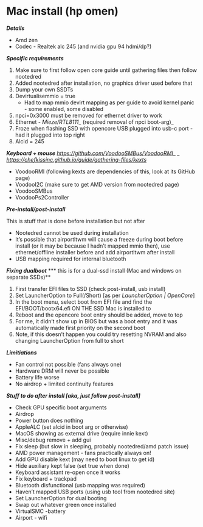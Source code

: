 # Mac install (hp omen)

**_Details_**
- Amd zen
- Codec - Realtek alc 245 (and nvidia gpu 94 hdmi/dp?)

**_Specific requirements_**

1. Make sure to first follow open core guide until gathering files then follow nootedred
2. Added nootedred after installation, no graphics driver used before that
3. Dump your own SSDTs
4. Devirtualisemmio = true
	- Had to map mmio devirt mapping as per guide to avoid kernel panic - some enabled, some disabled
5. npci=0x3000 must be removed for ethernet driver to work
6. Ethernet - _Mieze/RTL8111__ (required removal of npci boot-arg)_
7. Froze when flashing SSD with opencore USB plugged into usb-c port - had it plugged into top right
8. Alcid = 245

**_Keyboard + mouse_**
_https://github.com/VoodooSMBus/VoodooRMI__
_
_https://chefkissinc.github.io/guide/gathering-files/kexts_

- VoodooRMI (following kexts are dependencies of this, look at its GitHub page)
- VoodooI2C (make sure to get AMD version from nootedred page)
- VoodooSMBus
- VoodooPs2Controller

**_Pre-install/post-install_**

This is stuff that is done before installation but not after
- Nootedred cannot be used during installation
- It’s possible that airportltwm will cause a freeze during boot before install (or it may be because I hadn’t mapped mmio then), use ethernet/offline installer before and add airportltwm after install
- USB mapping required for internal bluetooth

**_Fixing dualboot_**
*** this is for a dual-ssd install (Mac and windows on separate SSDs)**
1. First transfer EFI files to SSD (check post-install, usb install)
2. Set LauncherOption to Full(/Short) [as per _LauncherOption | OpenCore_]
3. In the boot menu, select boot from EFI file and find the EFI/BOOT/bootx64.efi ON THE SSD Mac is installed to
4. Reboot and the opencore boot entry should be added, move to top
5. For me, it didn’t show up in BIOS but was a boot entry and it was automatically made first priority on the second boot
6. Note, if this doesn’t happen you could try resetting NVRAM and also changing LauncherOption from full to short 

**_Limitiations_**
- Fan control not possible (fans always one)
- Hardware DRM will never be possible
- Battery life worse
- No airdrop + limited continuity features

**_Stuff to do after install [aka, just follow post-install]_**

* Check GPU specific boot arguments
* Airdrop
* Power button does nothing
* AppleALC (set alcid in boot arg or otherwise)
* MacOS showing as external drive (require innie kext)
* Misc/debug remove + add gui
* Fix sleep (but slow in sleeping, probably nootedred/amd patch issue)
* AMD power management - fans practically always on!
* Add GPU disable kext (may need to boot linux to get id)
* Hide auxiliary kept false (set true when done)
* Keyboard assistant re-open once it works
* Fix keyboard + trackpad
* Bluetooth disfunctional (usb mapping was required)
* Haven’t mapped USB ports (using usb tool from nootedred site)
* Set LauncherOption for dual booting
* Swap out whatever green once installed
* VirtualSMC -battery
* Airport - wifi

